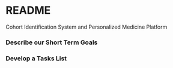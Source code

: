# README #

Cohort Identification System and Personalized Medicine Platform 

### Describe our Short Term Goals ###



### Develop a Tasks List ###